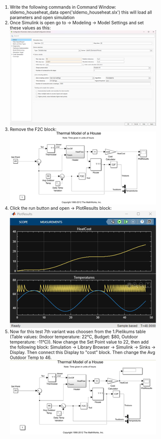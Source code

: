 1. Write the following commands in Command Window:
   sldemo_househeat_data <enter>
   open('sldemo_househeat.slx') <enter>
this will load all parameters and open simulation
2. Once Simulink is open go to -> Modeling -> Model Settings and set these values as this:
![Settings](model_settings_values.png)
3. Remove the F2C block:
![Model#1](modelnr1.png)
4. Click the run button and open -> PlotResults block:
![Measuring_results](measuring_results.png)
4. Now for this test 7th variant was choosen from the 1.Pielikums table (Table values: (Indoor temperature: 22°C, Budget: $80, Outdoor temperature: -11°C)). Now change the Set Point value to 22, then add the following block: Simulation -> Library Browser -> Simulink -> Sinks -> Display. Then connect this Display to "cost" block. Then change the Avg Outdoor Temp to 46.
![Model#1](modelnr2.png)
